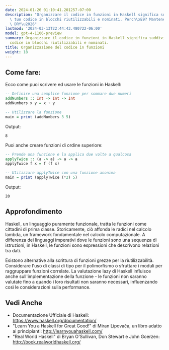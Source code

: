 ```yaml
---
date: 2024-01-26 01:10:41.201257-07:00
description: "Organizzare il codice in funzioni in Haskell significa suddividere il\
  \ tuo codice in blocchi riutilizzabili e nominati. Perch\xE9? Mantenere il codice\
  \ DRY\u2026"
lastmod: '2024-03-13T22:44:43.480722-06:00'
model: gpt-4-1106-preview
summary: Organizzare il codice in funzioni in Haskell significa suddividere il tuo
  codice in blocchi riutilizzabili e nominati.
title: Organizzazione del codice in funzioni
weight: 18
---
```


## Come fare:
Ecco come puoi scrivere ed usare le funzioni in Haskell:

```Haskell
-- Definire una semplice funzione per sommare due numeri
addNumbers :: Int -> Int -> Int
addNumbers x y = x + y

-- Utilizzare la funzione
main = print (addNumbers 3 5)
```

Output:
```
8
```

Puoi anche creare funzioni di ordine superiore:

```Haskell
-- Prende una funzione e la applica due volte a qualcosa
applyTwice :: (a -> a) -> a -> a
applyTwice f x = f (f x)

-- Utilizzare applyTwice con una funzione anonima
main = print (applyTwice (*2) 5)
```

Output:
```
20
```

## Approfondimento
Haskell, un linguaggio puramente funzionale, tratta le funzioni come cittadini di prima classe. Storicamente, ciò affonda le radici nel calcolo lambda, un framework fondamentale nel calcolo computazionale. A differenza dei linguaggi imperativi dove le funzioni sono una sequenza di istruzioni, in Haskell, le funzioni sono espressioni che descrivono relazioni tra dati.

Esistono alternative alla scrittura di funzioni grezze per la riutilizzabilità. Considerare l'uso di classi di tipo per il polimorfismo o sfruttare i moduli per raggruppare funzioni correlate. La valutazione lazy di Haskell influisce anche sull'implementazione della funzione - le funzioni non saranno valutate fino a quando i loro risultati non saranno necessari, influenzando così le considerazioni sulla performance.

## Vedi Anche
- Documentazione Ufficiale di Haskell: https://www.haskell.org/documentation/
- "Learn You a Haskell for Great Good!" di Miran Lipovača, un libro adatto ai principianti: http://learnyouahaskell.com/
- "Real World Haskell" di Bryan O'Sullivan, Don Stewart e John Goerzen: http://book.realworldhaskell.org/

